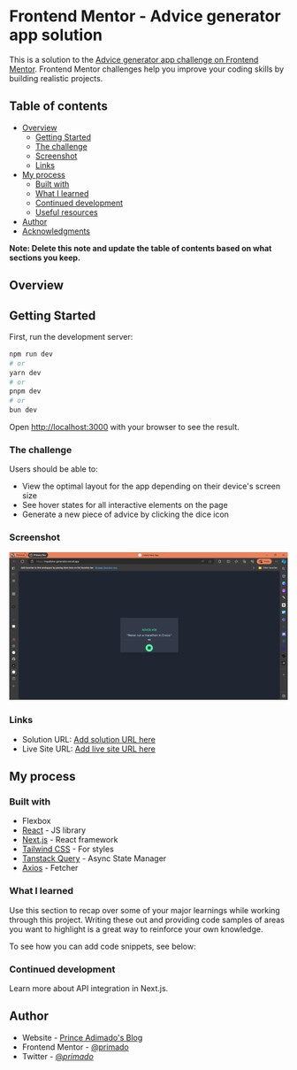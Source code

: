 # Frontend Mentor - Advice generator app solution

This is a solution to the [Advice generator app challenge on Frontend Mentor](https://www.frontendmentor.io/challenges/advice-generator-app-QdUG-13db). Frontend Mentor challenges help you improve your coding skills by building realistic projects.

## Table of contents

- [Overview](#overview)
  - [Getting Started](#getting-started)
  - [The challenge](#the-challenge)
  - [Screenshot](#screenshot)
  - [Links](#links)
- [My process](#my-process)
  - [Built with](#built-with)
  - [What I learned](#what-i-learned)
  - [Continued development](#continued-development)
  - [Useful resources](#useful-resources)
- [Author](#author)
- [Acknowledgments](#acknowledgments)

**Note: Delete this note and update the table of contents based on what sections you keep.**

## Overview

## Getting Started

First, run the development server:

```bash
npm run dev
# or
yarn dev
# or
pnpm dev
# or
bun dev
```

Open [http://localhost:3000](http://localhost:3000) with your browser to see the result.


### The challenge

Users should be able to:

- View the optimal layout for the app depending on their device's screen size
- See hover states for all interactive elements on the page
- Generate a new piece of advice by clicking the dice icon

### Screenshot

![](./public//screenshot.png)


### Links

- Solution URL: [Add solution URL here](https://github.com/primado/advice-generator)
- Live Site URL: [Add live site URL here](https://myadvice-generator.vercel.app/)

## My process

### Built with


- Flexbox
- [React](https://react.dev/) - JS library
- [Next.js](https://nextjs.org/) - React framework
- [Tailwind CSS](https://tailwindcss.com/) - For styles
- [Tanstack Query](https://tantack.com/query/lates/) - Async State Manager
- [Axios](https://axios.com/) - Fetcher


### What I learned

Use this section to recap over some of your major learnings while working through this project. Writing these out and providing code samples of areas you want to highlight is a great way to reinforce your own knowledge.

To see how you can add code snippets, see below:

<!-- ```html
<h1>Some HTML code I'm proud of</h1>
```
```css
.proud-of-this-css {
  color: papayawhip;
}
```
```js
const proudOfThisFunc = () => {
  console.log('🎉')
}
``` -->

### Continued development

Learn more about API integration in Next.js.

## Author

- Website - [Prince Adimado's Blog](https://prince-adimado.hashnode.dev)
- Frontend Mentor - [@primado](https://www.frontendmentor.io/profile/primado)
- Twitter - [@_primado_](https://www.twitter.com/_primado)

